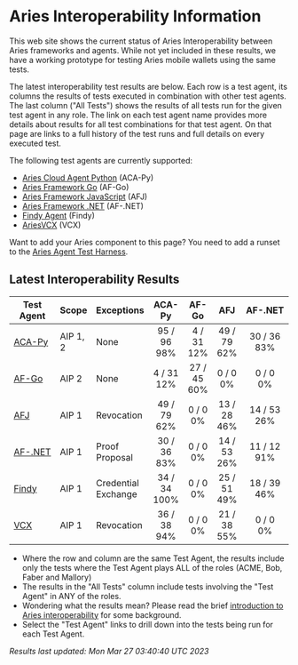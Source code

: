 # Aries Interoperability Information


This web site shows the current status of Aries Interoperability between Aries frameworks and agents. While
not yet included in these results, we have a working prototype for testing Aries mobile wallets using the
same tests.

The latest interoperability test results are below. Each row is a test agent, its columns
the results of tests executed in combination with other test agents.
The last column ("All Tests") shows the results of all tests run for the given test agent in any role. The link on each test
agent name provides more details about results for all test combinations for that test agent. On
that page are links to a full history of the test runs and full details on every executed test. 

The following test agents are currently supported:

- [Aries Cloud Agent Python](https://github.com/hyperledger/aries-cloudagent-python) (ACA-Py)
- [Aries Framework Go](https://github.com/hyperledger/aries-framework-go) (AF-Go)
- [Aries Framework JavaScript](https://github.com/hyperledger/aries-framework-javascript) (AFJ)
- [Aries Framework .NET](https://github.com/hyperledger/aries-framework-dotnet) (AF-.NET)
- [Findy Agent](https://github.com/findy-network/findy-agent) (Findy)
- [AriesVCX](https://github.com/hyperledger/aries-vcx) (VCX)

Want to add your Aries component to this page? You need to add a runset to the
[Aries Agent Test Harness](https://github.com/hyperledger/aries-agent-test-harness).

## Latest Interoperability Results

| Test Agent | Scope | Exceptions | ACA-Py | AF-Go | AFJ | AF-.NET | Findy | VCX | **All Tests** |
| ----- | ----- | ----- | :----: | :----: | :----: | :----: | :----: | :----: | :----: |
| [ACA-Py](acapy.md)| AIP 1, 2 | None | 95 / 96<br>98% | 4 / 31<br>12% | 49 / 79<br>62% | 30 / 36<br>83% | 34 / 34<br>100% | 36 / 38<br>94% | **242 / 302<br>80%** |
| [AF-Go](afgo.md)| AIP 2 | None | 4 / 31<br>12% | 27 / 45<br>60% | 0 / 0<br>0% | 0 / 0<br>0% | 0 / 0<br>0% | 0 / 0<br>0% | **31 / 76<br>40%** |
| [AFJ](javascript.md)| AIP 1 | Revocation | 49 / 79<br>62% | 0 / 0<br>0% | 13 / 28<br>46% | 14 / 53<br>26% | 25 / 51<br>49% | 21 / 38<br>55% | **110 / 220<br>50%** |
| [AF-.NET](dotnet.md)| AIP 1 | Proof Proposal | 30 / 36<br>83% | 0 / 0<br>0% | 14 / 53<br>26% | 11 / 12<br>91% | 18 / 39<br>46% | 0 / 0<br>0% | **61 / 111<br>54%** |
| [Findy](findy.md)| AIP 1 | Credential Exchange | 34 / 34<br>100% | 0 / 0<br>0% | 25 / 51<br>49% | 18 / 39<br>46% | 17 / 17<br>100% | 0 / 0<br>0% | **88 / 124<br>70%** |
| [VCX](aries-vcx.md)| AIP 1 | Revocation | 36 / 38<br>94% | 0 / 0<br>0% | 21 / 38<br>55% | 0 / 0<br>0% | 0 / 0<br>0% | 19 / 20<br>95% | **76 / 96<br>79%** |

- Where the row and column are the same Test Agent, the results include only the tests where the Test Agent plays ALL of the roles (ACME, Bob, Faber and Mallory)
- The results in the "All Tests" column include tests involving the "Test Agent" in ANY of the roles.
- Wondering what the results mean? Please read the brief [introduction to Aries interoperability](aries-interop-intro.md) for some background.
- Select the "Test Agent" links to drill down into the tests being run for each Test Agent.


*Results last updated: Mon Mar 27 03:40:40 UTC 2023*

